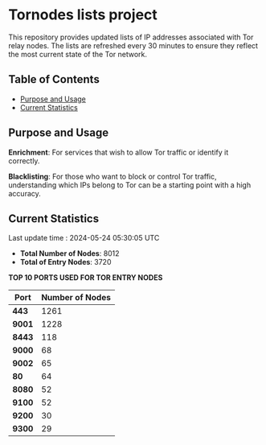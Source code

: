 # Tornodes lists project

This repository provides updated lists of IP addresses associated with Tor relay nodes. The lists are refreshed every 30 minutes to ensure they reflect the most current state of the Tor network.

## Table of Contents

- [Purpose and Usage](#purpose-and-usage)
- [Current Statistics](#current-statistics)


## Purpose and Usage

**Enrichment**: For services that wish to allow Tor traffic or identify it correctly.

**Blacklisting**: For those who want to block or control Tor traffic, understanding which IPs belong to Tor can be a starting point with a high accuracy.

## Current Statistics

Last update time : 2024-05-24 05:30:05 UTC

- **Total Number of Nodes**: 8012
- **Total of Entry Nodes**: 3720

**TOP 10 PORTS USED FOR TOR ENTRY NODES**

| **Port** | **Number of Nodes** |
|------|-----------------|
| **443**   | 1261  |
| **9001**   | 1228  |
| **8443**   | 118  |
| **9000**   | 68  |
| **9002**   | 65  |
| **80**   | 64  |
| **8080**   | 52  |
| **9100**   | 52  |
| **9200**   | 30  |
| **9300**   | 29  |

